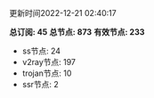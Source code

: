 更新时间2022-12-21 02:40:17

**总订阅: 45**
**总节点: 873**
**有效节点: 233**
- ss节点: 24
- v2ray节点: 197
- trojan节点: 10
- ssr节点: 2
